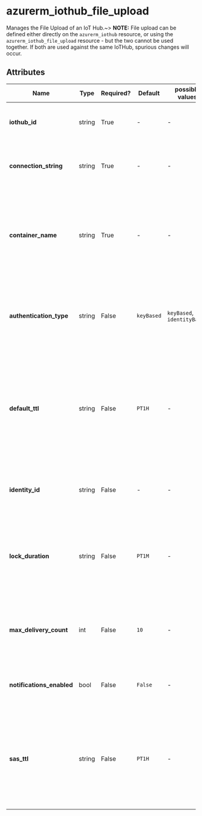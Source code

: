 # azurerm_iothub_file_upload

Manages the File Upload of an IoT Hub.~> **NOTE:** File upload can be defined either directly on the `azurerm_iothub` resource, or using the `azurerm_iothub_file_upload` resource - but the two cannot be used together. If both are used against the same IoTHub, spurious changes will occur.

## Attributes

| Name | Type | Required? | Default  | possible values | Description |
| ---- | ---- | --------- | -------- | ----------- | ----------- |
| **iothub_id** | string | True | -  |  -  | The ID of the IoT Hub. Changing this forces a new IoT Hub to be created. | 
| **connection_string** | string | True | -  |  -  | The connection string for the Azure Storage account to which files are uploaded. | 
| **container_name** | string | True | -  |  -  | The name of the root container where the files should be uploaded to. The container need not exist but should be creatable using the `connection_string` specified. | 
| **authentication_type** | string | False | `keyBased`  |  `keyBased`, `identityBased`  | The type used to authenticate against the storage account. Possible values are `keyBased` and `identityBased`. Defaults to `keyBased`. | 
| **default_ttl** | string | False | `PT1H`  |  -  | The period of time for which a file upload notification message is available to consume before it expires, specified as an [ISO 8601 timespan duration](https://en.wikipedia.org/wiki/ISO_8601#Durations). This value must be between 1 minute and 48 hours. Defaults to `PT1H`. | 
| **identity_id** | string | False | -  |  -  | The ID of the User Managed Identity used to authenticate against the storage account. | 
| **lock_duration** | string | False | `PT1M`  |  -  | The lock duration for the file upload notifications queue, specified as an [ISO 8601 timespan duration](https://en.wikipedia.org/wiki/ISO_8601#Durations). This value must be between 5 and 300 seconds. Defaults to `PT1M`. | 
| **max_delivery_count** | int | False | `10`  |  -  | The number of times the IoT Hub attempts to deliver a file upload notification message. Defaults to `10`. | 
| **notifications_enabled** | bool | False | `False`  |  -  | Used to specify whether file notifications are sent to IoT Hub on upload. Defaults to `false`. | 
| **sas_ttl** | string | False | `PT1H`  |  -  | The period of time for which the SAS URI generated by IoT Hub for file upload is valid, specified as an [ISO 8601 timespan duration](https://en.wikipedia.org/wiki/ISO_8601#Durations). This value must be between 1 minute and 24 hours. Defaults to `PT1H`. | 


